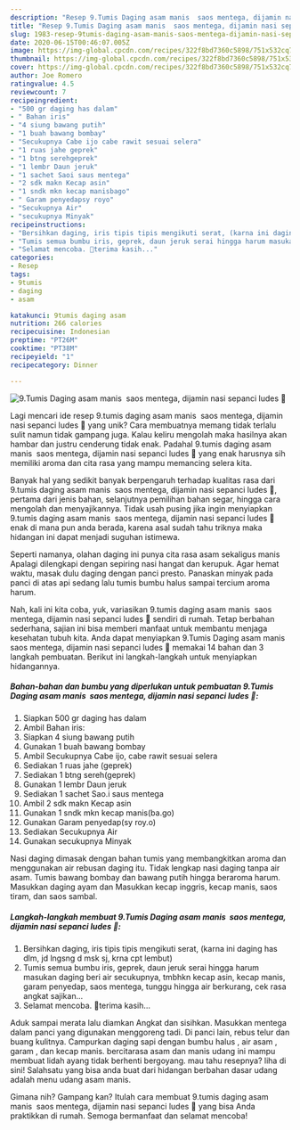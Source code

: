 ```yaml
---
description: "Resep 9.Tumis Daging asam manis  saos mentega, dijamin nasi sepanci ludes 😬, Bikin Ngiler"
title: "Resep 9.Tumis Daging asam manis  saos mentega, dijamin nasi sepanci ludes 😬, Bikin Ngiler"
slug: 1983-resep-9tumis-daging-asam-manis-saos-mentega-dijamin-nasi-sepanci-ludes-bikin-ngiler
date: 2020-06-15T00:46:07.005Z
image: https://img-global.cpcdn.com/recipes/322f8bd7360c5898/751x532cq70/9tumis-daging-asam-manis-saos-mentega-dijamin-nasi-sepanci-ludes-😬-foto-resep-utama.jpg
thumbnail: https://img-global.cpcdn.com/recipes/322f8bd7360c5898/751x532cq70/9tumis-daging-asam-manis-saos-mentega-dijamin-nasi-sepanci-ludes-😬-foto-resep-utama.jpg
cover: https://img-global.cpcdn.com/recipes/322f8bd7360c5898/751x532cq70/9tumis-daging-asam-manis-saos-mentega-dijamin-nasi-sepanci-ludes-😬-foto-resep-utama.jpg
author: Joe Romero
ratingvalue: 4.5
reviewcount: 7
recipeingredient:
- "500 gr daging has dalam"
- " Bahan iris"
- "4 siung bawang putih"
- "1 buah bawang bombay"
- "Secukupnya Cabe ijo cabe rawit sesuai selera"
- "1 ruas jahe geprek"
- "1 btng serehgeprek"
- "1 lembr Daun jeruk"
- "1 sachet Saoi saus mentega"
- "2 sdk makn Kecap asin"
- "1 sndk mkn kecap manisbago"
- " Garam penyedapsy royo"
- "Secukupnya Air"
- "secukupnya Minyak"
recipeinstructions:
- "Bersihkan daging, iris tipis tipis mengikuti serat, (karna ini daging has dlm, jd lngsng d msk sj, krna cpt lembut)"
- "Tumis semua bumbu iris, geprek, daun jeruk serai hingga harum masukan daging beri air secukupnya, tmbhkn kecap asin, kecap manis, garam penyedap, saos mentega, tunggu hingga air berkurang, cek rasa angkat sajikan..."
- "Selamat mencoba. 🙏terima kasih..."
categories:
- Resep
tags:
- 9tumis
- daging
- asam

katakunci: 9tumis daging asam 
nutrition: 266 calories
recipecuisine: Indonesian
preptime: "PT26M"
cooktime: "PT38M"
recipeyield: "1"
recipecategory: Dinner

---
```



![9.Tumis Daging asam manis  saos mentega, dijamin nasi sepanci ludes 😬](https://img-global.cpcdn.com/recipes/322f8bd7360c5898/751x532cq70/9tumis-daging-asam-manis-saos-mentega-dijamin-nasi-sepanci-ludes-😬-foto-resep-utama.jpg)

Lagi mencari ide resep 9.tumis daging asam manis  saos mentega, dijamin nasi sepanci ludes 😬 yang unik? Cara membuatnya memang tidak terlalu sulit namun tidak gampang juga. Kalau keliru mengolah maka hasilnya akan hambar dan justru cenderung tidak enak. Padahal 9.tumis daging asam manis  saos mentega, dijamin nasi sepanci ludes 😬 yang enak harusnya sih memiliki aroma dan cita rasa yang mampu memancing selera kita.

Banyak hal yang sedikit banyak berpengaruh terhadap kualitas rasa dari 9.tumis daging asam manis  saos mentega, dijamin nasi sepanci ludes 😬, pertama dari jenis bahan, selanjutnya pemilihan bahan segar, hingga cara mengolah dan menyajikannya. Tidak usah pusing jika ingin menyiapkan 9.tumis daging asam manis  saos mentega, dijamin nasi sepanci ludes 😬 enak di mana pun anda berada, karena asal sudah tahu triknya maka hidangan ini dapat menjadi suguhan istimewa.

Seperti namanya, olahan daging ini punya cita rasa asam sekaligus manis Apalagi dilengkapi dengan sepiring nasi hangat dan kerupuk. Agar hemat waktu, masak dulu daging dengan panci presto. Panaskan minyak pada panci di atas api sedang lalu tumis bumbu halus sampai tercium aroma harum.


Nah, kali ini kita coba, yuk, variasikan 9.tumis daging asam manis  saos mentega, dijamin nasi sepanci ludes 😬 sendiri di rumah. Tetap berbahan sederhana, sajian ini bisa memberi manfaat untuk membantu menjaga kesehatan tubuh kita. Anda dapat menyiapkan 9.Tumis Daging asam manis  saos mentega, dijamin nasi sepanci ludes 😬 memakai 14 bahan dan 3 langkah pembuatan. Berikut ini langkah-langkah untuk menyiapkan hidangannya.

<!--inarticleads1-->

##### Bahan-bahan dan bumbu yang diperlukan untuk pembuatan 9.Tumis Daging asam manis  saos mentega, dijamin nasi sepanci ludes 😬:

1. Siapkan 500 gr daging has dalam
1. Ambil  Bahan iris:
1. Siapkan 4 siung bawang putih
1. Gunakan 1 buah bawang bombay
1. Ambil Secukupnya Cabe ijo, cabe rawit sesuai selera
1. Sediakan 1 ruas jahe (geprek)
1. Sediakan 1 btng sereh(geprek)
1. Gunakan 1 lembr Daun jeruk
1. Sediakan 1 sachet Sao.i saus mentega
1. Ambil 2 sdk makn Kecap asin
1. Gunakan 1 sndk mkn kecap manis(ba.go)
1. Gunakan  Garam penyedap(sy roy.o)
1. Sediakan Secukupnya Air
1. Gunakan secukupnya Minyak


Nasi daging dimasak dengan bahan tumis yang membangkitkan aroma dan menggunakan air rebusan daging itu. Tidak lengkap nasi daging tanpa air asam. Tumis bawang bombay dan bawang putih hingga beraroma harum. Masukkan daging ayam dan Masukkan kecap inggris, kecap manis, saos tiram, dan saos sambal. 

<!--inarticleads2-->

##### Langkah-langkah membuat 9.Tumis Daging asam manis  saos mentega, dijamin nasi sepanci ludes 😬:

1. Bersihkan daging, iris tipis tipis mengikuti serat, (karna ini daging has dlm, jd lngsng d msk sj, krna cpt lembut)
1. Tumis semua bumbu iris, geprek, daun jeruk serai hingga harum masukan daging beri air secukupnya, tmbhkn kecap asin, kecap manis, garam penyedap, saos mentega, tunggu hingga air berkurang, cek rasa angkat sajikan...
1. Selamat mencoba. 🙏terima kasih...


Aduk sampai merata lalu diamkan Angkat dan sisihkan. Masukkan mentega dalam panci yang digunakan menggoreng tadi. Di panci lain, rebus telur dan buang kulitnya. Campurkan daging sapi dengan bumbu halus , air asam , garam , dan kecap manis. bercitarasa asam dan manis udang ini mampu membuat lidah ayang tidak berhenti bergoyang. mau tahu resepnya? liha di sini! Salahsatu yang bisa anda buat dari hidangan berbahan dasar udang adalah menu udang asam manis. 

Gimana nih? Gampang kan? Itulah cara membuat 9.tumis daging asam manis  saos mentega, dijamin nasi sepanci ludes 😬 yang bisa Anda praktikkan di rumah. Semoga bermanfaat dan selamat mencoba!
